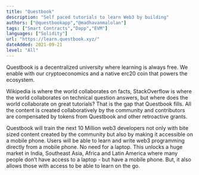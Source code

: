 ```yaml
---
title: "Questbook"
description: "Self paced tutorials to learn Web3 by building"
authors: ["@questbookapp","@madhavanmalolan"]
tags: ["Smart Contracts","Dapp","EVM"]
languages: ["Solidity"]
url: "https://learn.questbook.xyz/"
dateAdded: 2021-09-21
level: "All"
---
```


Questbook is a decentralized university where learning is always free. We enable with our cryptoeconomics and a native erc20 coin that powers the ecosystem. 

Wikipedia is where the world collaborates on facts, StackOverflow is where the world collaborates on technical question answers, but where does the world collaborate on great tutorials? That is the gap that Questbook fills. All the content is created collaboratively by the community and contributors are compensated by tokens from Questbook and other retroactive grants. 

Questbook will train the next 10 Million web3 developers not only with bite sized content created by the community but also by making it accessible on a mobile phone. Users will be able to learn and write web3 programming directly from a mobile phone. No need for a laptop. This unlocks a huge market in India, Southeast Asia, Africa and Latin America where many people don’t have access to a laptop - but have a mobile phone. But, it also allows those with access to be able to learn on the go.
